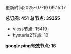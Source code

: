 更新时间2025-07-10 09:15:17

**总订阅: 451**
**总节点: 39355**
- vless节点: 15419
- hysteria2节点: 10

**google ping有效节点: 16**
